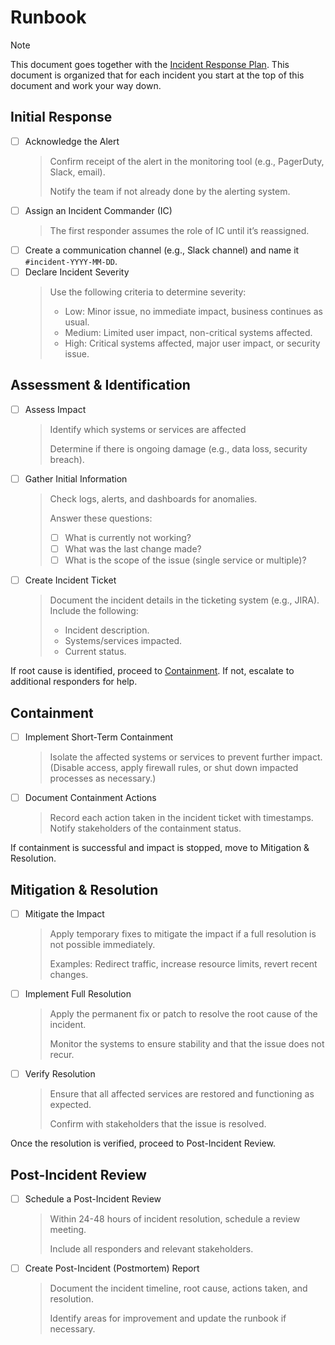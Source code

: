 # Runbook

> [!NOTE]
> This document goes together with the [Incident Response Plan]('../Incident+Response/README.md'). This document is organized that for each incident you start at the top of this document and work your way down.


## Initial Response

- [ ] Acknowledge the Alert
  > Confirm receipt of the alert in the monitoring tool (e.g., PagerDuty, Slack, email).
  >
  > Notify the team if not already done by the alerting system.
- [ ] Assign an Incident Commander (IC)
  > The first responder assumes the role of IC until it’s reassigned.
- [ ] Create a communication channel (e.g., Slack channel) and name it `#incident-YYYY-MM-DD`.
- [ ] Declare Incident Severity
  > Use the following criteria to determine severity:
  > - Low: Minor issue, no immediate impact, business continues as usual.
  > - Medium: Limited user impact, non-critical systems affected.
  > - High: Critical systems affected, major user impact, or security issue.

## Assessment & Identification

- [ ] Assess Impact
  > Identify which systems or services are affected
  >
  > Determine if there is ongoing damage (e.g., data loss, security breach).

- [ ] Gather Initial Information
  > Check logs, alerts, and dashboards for anomalies.
  >
  > Answer these questions:
  > - [ ] What is currently not working?
  > - [ ] What was the last change made?
  > - [ ] What is the scope of the issue (single service or multiple)?

- [ ] Create Incident Ticket
  > Document the incident details in the ticketing system (e.g., JIRA). Include the following:
  > - Incident description.
  > - Systems/services impacted.
  > - Current status.

If root cause is identified, proceed to [Containment](#containment). If not, escalate to additional responders for help.

## Containment

- [ ] Implement Short-Term Containment
  > Isolate the affected systems or services to prevent further impact. (Disable access, apply firewall rules, or shut down impacted processes as necessary.)
- [ ] Document Containment Actions
  > Record each action taken in the incident ticket with timestamps.
Notify stakeholders of the containment status.

If containment is successful and impact is stopped, move to Mitigation & Resolution.

## Mitigation & Resolution

- [ ] Mitigate the Impact
  > Apply temporary fixes to mitigate the impact if a full resolution is not possible immediately.
  >
  > Examples: Redirect traffic, increase resource limits, revert recent changes.

- [ ] Implement Full Resolution
  > Apply the permanent fix or patch to resolve the root cause of the incident.
  >
  > Monitor the systems to ensure stability and that the issue does not recur.

- [ ] Verify Resolution
  > Ensure that all affected services are restored and functioning as expected.
  >
  > Confirm with stakeholders that the issue is resolved.

Once the resolution is verified, proceed to Post-Incident Review.

## Post-Incident Review

- [ ] Schedule a Post-Incident Review

  > Within 24-48 hours of incident resolution, schedule a review meeting.
  >
  > Include all responders and relevant stakeholders.

- [ ] Create Post-Incident (Postmortem) Report

  > Document the incident timeline, root cause, actions taken, and resolution.
  >
  > Identify areas for improvement and update the runbook if necessary.
